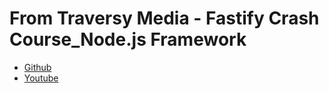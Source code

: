 # From Traversy Media - Fastify Crash Course_Node.js Framework

- [Github](https://github.com/bradtraversy/fastify-crash-course)
- [Youtube](https://www.youtube.com/watch?v=Lk-uVEVGxOA)
